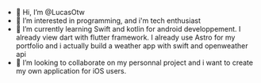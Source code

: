 - 👋 Hi, I’m @LucasOtw
- 👀 I’m interested in programming, and i'm tech enthusiast
- 🌱 I’m currently learning Swift  and kotlin for android developpement. I already view dart with flutter framework. I already use Astro for my portfolio and i actually build a weather app with swift and openweather api
- 💞️ I’m looking to collaborate on my personnal project and i want to create my own application for iOS users. 



